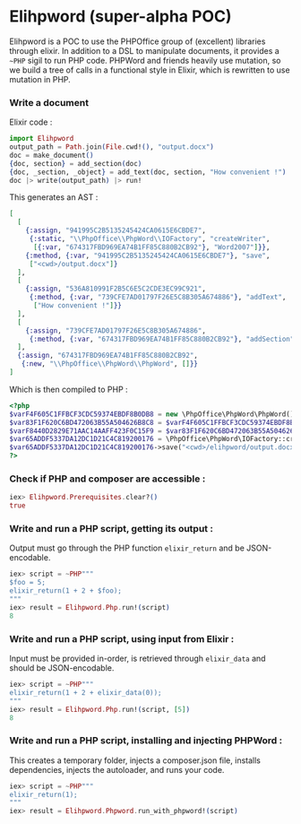 # Elihpword (super-alpha POC)

Elihpword is a POC to use the PHPOffice group of (excellent) libraries through elixir. In addition to a DSL to manipulate documents, it provides a `~PHP` sigil to run PHP code.
PHPWord and friends heavily use mutation, so we build a tree of calls in a functional style in Elixir, which is rewritten to use mutation in PHP.

### Write a document

Elixir code :

```elixir
import Elihpword
output_path = Path.join(File.cwd!(), "output.docx")
doc = make_document()
{doc, section} = add_section(doc)
{doc, _section, _object} = add_text(doc, section, "How convenient !")
doc |> write(output_path) |> run!
```

This generates an AST :

```elixir
[
  [
    {:assign, "941995C2B5135245424CA0615E6CBDE7",
     {:static, "\\PhpOffice\\PhpWord\\IOFactory", "createWriter",
      [{:var, "674317FBD969EA74B1FF85C880B2CB92"}, "Word2007"]}},
    {:method, {:var, "941995C2B5135245424CA0615E6CBDE7"}, "save",
     ["<cwd>/output.docx"]}
  ],
  [
    {:assign, "536A810991F2B5C6E5C2CDE3EC99C921",
     {:method, {:var, "739CFE7AD01797F26E5C8B305A674886"}, "addText",
      ["How convenient !"]}}
  ],
  [
    {:assign, "739CFE7AD01797F26E5C8B305A674886",
     {:method, {:var, "674317FBD969EA74B1FF85C880B2CB92"}, "addSection", []}}
  ],
  {:assign, "674317FBD969EA74B1FF85C880B2CB92",
   {:new, "\\PhpOffice\\PhpWord\\PhpWord", []}}
]
```

Which is then compiled to PHP :

```php
<?php
$varF4F605C1FFBCF3CDC59374EBDF8B0DB8 = new \PhpOffice\PhpWord\PhpWord();
$var83F1F620C6BD472063B55A504626B8C8 = $varF4F605C1FFBCF3CDC59374EBDF8B0DB8->addSection();
$varF8440D2829E71AAC14AAFF423F0C15F9 = $var83F1F620C6BD472063B55A504626B8C8->addText("How convenient !");
$var65ADDF5337DA12DC1D21C4C819200176 = \PhpOffice\PhpWord\IOFactory::createWriter($varF4F605C1FFBCF3CDC59374EBDF8B0DB8,"Word2007");
$var65ADDF5337DA12DC1D21C4C819200176->save("<cwd>/elihpword/output.docx");
?>
```

### Check if PHP and composer are accessible :

```elixir
iex> Elihpword.Prerequisites.clear?()
true
```

### Write and run a PHP script, getting its output :

Output must go through the PHP function `elixir_return` and be JSON-encodable.
```elixir
iex> script = ~PHP"""
$foo = 5;
elixir_return(1 + 2 + $foo);
"""
iex> result = Elihpword.Php.run!(script)
8
```

### Write and run a PHP script, using input from Elixir :

Input must be provided in-order, is retrieved through `elixir_data` and should be JSON-encodable.

```elixir
iex> script = ~PHP"""
elixir_return(1 + 2 + elixir_data(0));
"""
iex> result = Elihpword.Php.run!(script, [5])
8
```

### Write and run a PHP script, installing and injecting PHPWord :

This creates a temporary folder, injects a composer.json file, installs dependencies, injects the autoloader, and runs your code.

```elixir
iex> script = ~PHP"""
elixir_return(1);
"""
iex> result = Elihpword.Phpword.run_with_phpword!(script)
```
